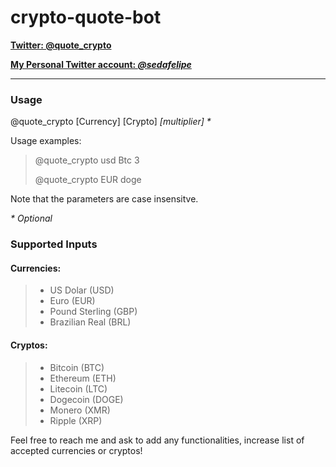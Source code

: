 # crypto-quote-bot

[**Twitter: @quote_crypto**](https://twitter.com/quote_crypto "Follow me!")

[**My Personal Twitter account: *@sedafelipe***](https://twitter.com/sedafelipe "Follow me!")

---

### Usage

@quote_crypto [Currency] [Crypto] *[multiplier] \**

 Usage examples:
> 
> @quote_crypto usd Btc 3
> 
> @quote_crypto EUR doge

Note that the parameters are case insensitve.

*\* Optional*

### Supported Inputs

#### Currencies:

>* US Dolar (USD)
>* Euro (EUR)
>* Pound Sterling (GBP)
>* Brazilian Real (BRL)

#### Cryptos:
>* Bitcoin (BTC)
>* Ethereum (ETH)
>* Litecoin (LTC)
>* Dogecoin (DOGE)
>* Monero (XMR)
>* Ripple (XRP)

Feel free to reach me and ask to add any functionalities, increase list of accepted currencies or cryptos!




